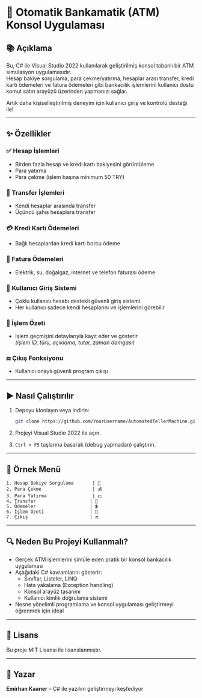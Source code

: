 # 🏧 Otomatik Bankamatik (ATM) Konsol Uygulaması

## 📚 Açıklama
Bu, C# ile Visual Studio 2022 kullanılarak geliştirilmiş konsol tabanlı bir ATM simülasyon uygulamasıdır.  
Hesap bakiye sorgulama, para çekme/yatırma, hesaplar arası transfer, kredi kartı ödemeleri ve fatura ödemeleri gibi bankacılık işlemlerini kullanıcı dostu komut satırı arayüzü üzerinden yapmanızı sağlar.

Artık daha kişiselleştirilmiş deneyim için kullanıcı giriş ve kontrolü desteği ile!

---

## ✨ Özellikler

### ✅ Hesap İşlemleri
- Birden fazla hesap ve kredi kartı bakiyesini görüntüleme  
- Para yatırma  
- Para çekme (işlem başına minimum 50 TRY)  

### 🔄 Transfer İşlemleri
- Kendi hesaplar arasında transfer  
- Üçüncü şahıs hesaplara transfer  

### 💳 Kredi Kartı Ödemeleri
- Bağlı hesaplardan kredi kartı borcu ödeme  

### 🧾 Fatura Ödemeleri
- Elektrik, su, doğalgaz, internet ve telefon faturası ödeme  

### 👤 Kullanıcı Giriş Sistemi
- Çoklu kullanıcı hesabı destekli güvenli giriş sistemi  
- Her kullanıcı sadece kendi hesaplarını ve işlemlerini görebilir  

### 📜 İşlem Özeti
- İşlem geçmişini detaylarıyla kayıt eder ve gösterir  
  _(işlem ID, türü, açıklama, tutar, zaman damgası)_  

### 🔚 Çıkış Fonksiyonu
- Kullanıcı onaylı güvenli program çıkışı  

---

## ▶️ Nasıl Çalıştırılır

1. Depoyu klonlayın veya indirin:

   ```bash
   git clone https://github.com/YourUsername/AutomatedTellerMachine.git
   ```

2. Projeyi Visual Studio 2022 ile açın.

3. `Ctrl + F5` tuşlarına basarak (debug yapmadan) çalıştırın.

---

## 🧪 Örnek Menü

```
1. Hesap Bakiye Sorgulama       | 🔎  
2. Para Çekme                   | 💰  
3. Para Yatırma                 | 💵  
4. Transfer                    | 💸  
5. Ödemeler                    | 💲  
6. İşlem Özeti                 | 📜  
7. Çıkış                       | 🔚  
```

---

## 🔍 Neden Bu Projeyi Kullanmalı?

- Gerçek ATM işlemlerini simüle eden pratik bir konsol bankacılık uygulaması  
- Aşağıdaki C# kavramlarını gösterir:
  - Sınıflar, Listeler, LINQ  
  - Hata yakalama (Exception handling)  
  - Konsol arayüz tasarımı  
  - Kullanıcı kimlik doğrulama sistemi  
- Nesne yönelimli programlama ve konsol uygulaması geliştirmeyi öğrenmek için ideal

---

## 📄 Lisans

Bu proje MIT Lisansı ile lisanslanmıştır.

---

## 👤 Yazar

**Emirhan Kaaner** – C# ile yazılım geliştirmeyi keşfediyor
